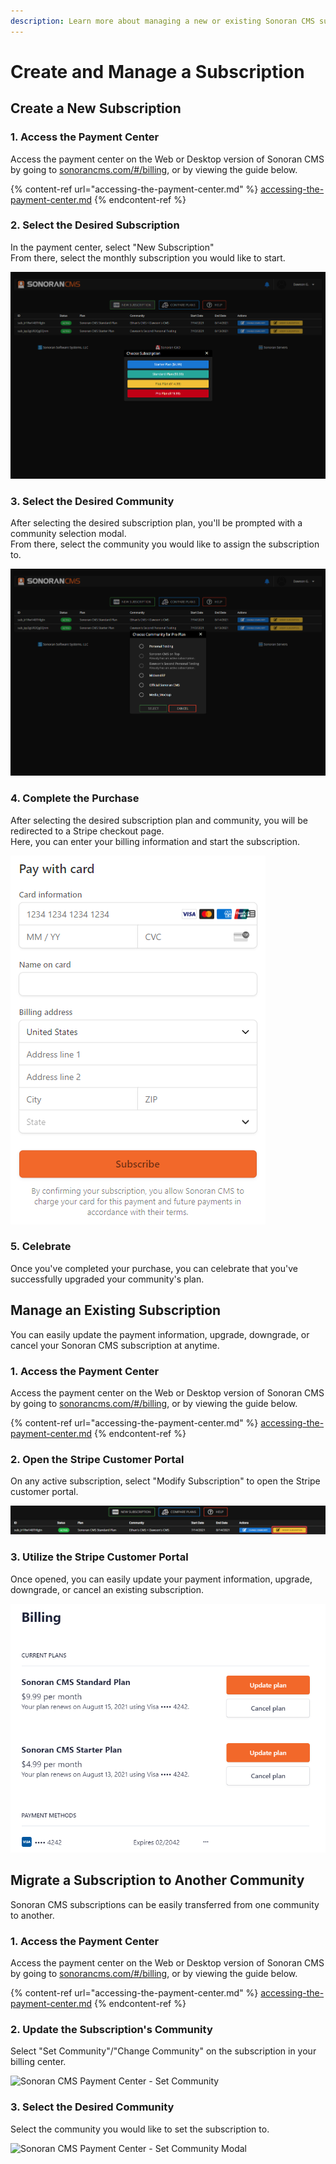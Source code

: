 ```yaml
---
description: Learn more about managing a new or existing Sonoran CMS subscription.
---
```


# Create and Manage a Subscription

## Create a New Subscription

### 1. Access the Payment Center

Access the payment center on the Web or Desktop version of Sonoran CMS by going to [sonorancms.com/#/billing](https://sonorancms.com/#/billing), or by viewing the guide below.

{% content-ref url="accessing-the-payment-center.md" %}
[accessing-the-payment-center.md](accessing-the-payment-center.md)
{% endcontent-ref %}

### 2. Select the Desired Subscription

In the payment center, select "New Subscription"\
From there, select the monthly subscription you would like to start.

![Sonoran CMS - Subscription Selection](../../.gitbook/assets/3g9gh1j5.png)

### 3. Select the Desired Community

After selecting the desired subscription plan, you'll be prompted with a community selection modal.\
From there, select the community you would like to assign the subscription to.

![Sonoran CMS - Community Selection](../../.gitbook/assets/ij540f7b.png)

### 4. Complete the Purchase

After selecting the desired subscription plan and community, you will be redirected to a Stripe checkout page.\
Here, you can enter your billing information and start the subscription.

![Sonoran CMS - Stripe Checkout](../../.gitbook/assets/1adi66j7.png)

### 5. Celebrate

Once you've completed your purchase, you can celebrate that you've successfully upgraded your community's plan.

## Manage an Existing Subscription

You can easily update the payment information, upgrade, downgrade, or cancel your Sonoran CMS subscription at anytime.

### 1. Access the Payment Center

Access the payment center on the Web or Desktop version of Sonoran CMS by going to [sonorancms.com/#/billing](https://sonorancms.com/#/billing), or by viewing the guide below.

{% content-ref url="accessing-the-payment-center.md" %}
[accessing-the-payment-center.md](accessing-the-payment-center.md)
{% endcontent-ref %}

### 2. Open the Stripe Customer Portal <a href="#2-open-the-stripe-customer-portal" id="2-open-the-stripe-customer-portal"></a>

On any active subscription, select "Modify Subscription" to open the Stripe customer portal.

![Sonoran CMS Payment Center - Modify Subscription](../../.gitbook/assets/deib9a6g.png)

### 3. Utilize the Stripe Customer Portal <a href="#3-utilize-the-stripe-customer-portal" id="3-utilize-the-stripe-customer-portal"></a>

Once opened, you can easily update your payment information, upgrade, downgrade, or cancel an existing subscription.

![Sonoran CMS - Stripe Customer Portal](../../.gitbook/assets/75cb6233.png)

## Migrate a Subscription to Another Community

Sonoran CMS subscriptions can be easily transferred from one community to another.

### 1. Access the Payment Center

Access the payment center on the Web or Desktop version of Sonoran CMS by going to [sonorancms.com/#/billing](https://sonorancms.com/#/billing), or by viewing the guide below.

{% content-ref url="accessing-the-payment-center.md" %}
[accessing-the-payment-center.md](accessing-the-payment-center.md)
{% endcontent-ref %}

### 2. Update the Subscription's Community

Select "Set Community"/"Change Community" on the subscription in your billing center.

![Sonoran CMS Payment Center - Set Community](../../.gitbook/assets/brave\_oeXBVEXYjO.png)

### 3. Select the Desired Community

Select the community you would like to set the subscription to.

![Sonoran CMS Payment Center - Set Community Modal](../../.gitbook/assets/brave\_hdRnZWfbWz.png)

